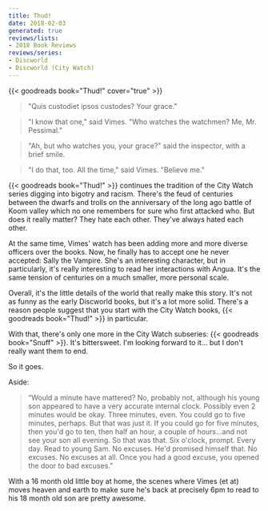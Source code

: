 ```yaml
---
title: Thud!
date: 2018-02-03
generated: true
reviews/lists:
- 2018 Book Reviews
reviews/series:
- Discworld
- Discworld (City Watch)
---
```

{{< goodreads book="Thud!" cover="true" >}}

> "Quis custodiet ipsos custodes? Your grace."  

> "I know that one," said Vimes. "Who watches the watchmen? Me, Mr. Pessimal."  

<!--more-->

> "Ah, but who watches you, your grace?" said the inspector, with a brief smile.  

> "I do that, too. All the time," said Vimes. "Believe me."  

{{< goodreads book="Thud!" >}} continues the tradition of the City Watch series digging into bigotry and racism. There's the feud of centuries between the dwarfs and trolls on the anniversary of the long ago battle of Koom valley which no one remembers for sure who first attacked who. But does it really matter? They hate each other. They've always hated each other.  

At the same time, Vimes' watch has been adding more and more diverse officers over the books. Now, he finally has to accept one he never accepted: Sally the Vampire. She's an interesting character, but in particularly, it's really interesting to read her interactions with Angua. It's the same tension of centuries on a much smaller, more personal scale.  

Overall, it's the little details of the world that really make this story. It's not as funny as the early Discworld books, but it's a lot more solid. There's a reason people suggest that you start with the City Watch books, {{< goodreads book="Thud!" >}} in particular.  

With that, there's only one more in the City Watch subseries: {{< goodreads book="Snuff" >}}. It's bittersweet. I'm looking forward to it... but I don't really want them to end.  

So it goes.  

Aside:  

> “Would a minute have mattered? No, probably not, although his young son appeared to have a very accurate internal clock. Possibly even 2 minutes would be okay. Three minutes, even. You could go to five minutes, perhaps. But that was just it. If you could go for five minutes, then you'd go to ten, then half an hour, a couple of hours...and not see your son all evening. So that was that. Six o'clock, prompt. Every day. Read to young Sam. No excuses. He'd promised himself that. No excuses. No excuses at all. Once you had a good excuse, you opened the door to bad excuses.”

With a 16 month old little boy at home, the scenes where Vimes (et at) moves heaven and earth to make sure he's back at precisely 6pm to read to his 18 month old son are pretty awesome.  



